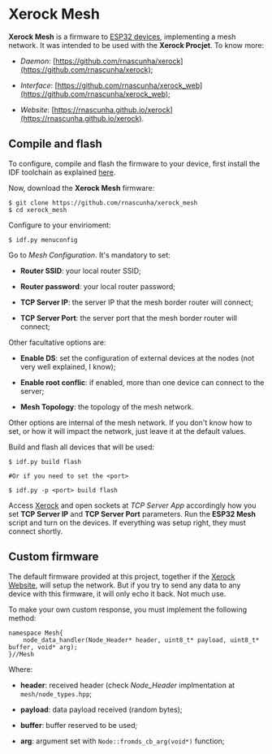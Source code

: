 # Xerock Mesh

**Xerock Mesh** is a firmware to [ESP32 devices](http://espressif.com/en/products/hardware/esp32/resources), implementing a mesh network. It was intended to be used with the **Xerock Procjet**. To know more:

* *Daemon*: [https://github.com/rnascunha/xerock](https://github.com/rnascunha/xerock);

* *Interface*: [https://github.com/rnascunha/xerock_web](https://github.com/rnascunha/xerock_web);

* *Website*: [https://rnascunha.github.io/xerock](https://rnascunha.github.io/xerock).

## Compile and flash

To configure, compile and flash the firmware to your device, first install the IDF toolchain as explained [here](https://docs.espressif.com/projects/esp-idf/en/latest/esp32/get-started/index.html).

Now, download the **Xerock Mesh** firmware:

```
$ git clone https://github.com/rnascunha/xerock_mesh
$ cd xerock_mesh
```

Configure to your envirioment:

```
$ idf.py menuconfig
```

Go to *Mesh Configuration*. It's mandatory to set:

* **Router SSID**: your local router SSID;

* **Router password**: your local router password;

* **TCP Server IP**: the server IP that the mesh border router will connect;

* **TCP Server Port**: the server port that the mesh border router will connect;

Other facultative options are:

* **Enable DS**: set the configuration of external devices at the nodes (not very well explained, I know);

* **Enable root conflic**: if enabled, more than one device can connect to the server;

* **Mesh Topology**: the topology of the mesh network.

Other options are internal of the mesh network. If you don't know how to set, or how it will impact the network, just leave it at the default values.

Build and flash all devices that will be used:

```
$ idf.py build flash

#Or if you need to set the <port>

$ idf.py -p <port> build flash
```

Access [Xerock](https://rnascunha.github.io/xerock) and open sockets at *TCP Server App* accordingly how you set **TCP Server IP** and **TCP Server Port** parameters. Run the **ESP32 Mesh** script and turn on the devices. If everything was setup right, they must connect shortly.

## Custom firmware

The default firmware provided at this project, together if the [Xerock Website](https://rnascunha.github.io/xerock), will setup the network. But if you try to send any data to any device with this firmware, it will only echo it back. Not much use.

To make your own custom response, you must implement the following method:

```
namespace Mesh{
	node_data_handler(Node_Header* header, uint8_t* payload, uint8_t* buffer, void* arg);
}//Mesh
```

Where:

* **header**: received header (check *Node_Header* implmentation at `mesh/node_types.hpp`;

* **payload**: data payload received (random bytes);

* **buffer**: buffer reserved to be used;

* **arg**: argument set with `Node::fromds_cb_arg(void*)` function;

